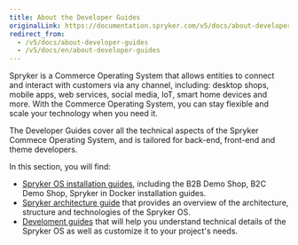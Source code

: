 ```yaml
---
title: About the Developer Guides
originalLink: https://documentation.spryker.com/v5/docs/about-developer-guides
redirect_from:
  - /v5/docs/about-developer-guides
  - /v5/docs/en/about-developer-guides
---
```


Spryker is a Commerce Operating System that allows entities to connect and interact with customers via any channel, including: desktop shops, mobile apps, web services, social media, IoT, smart home devices and more. With the Commerce Operating System, you can stay flexible and scale your technology when you need it.

The Developer Guides cover all the technical aspects of the Spryker Commece Operating System, and is tailored for back-end, front-end and theme developers.

In this section, you will find: 
* [Spryker OS installation guides](https://documentation.spryker.com/docs/en/about-installation ), including the B2B Demo Shop, B2C Demo Shop,  Spryker in Docker installation guides.
* [Spryker architecture guide](https://documentation.spryker.com/docs/en/about-the-architecture-guide ) that provides an overview of the architecture, structure and technologies  of the Spryker OS.
* [Develoment guides](https://documentation.spryker.com/docs/en/about-the-development-guide ) that will help you understand technical details of the Spryker OS as well as customize it to your project's needs.
